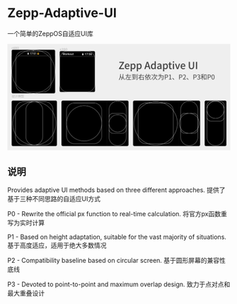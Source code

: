 # Zepp-Adaptive-UI
一个简单的ZeppOS自适应UI库

![图片](https://github.com/ZH40s05/Zepp-Adaptive-UI/blob/main/assets/DesignReference.png?raw=true "ZAUI")

## 说明 

Provides adaptive UI methods based on three different approaches. 提供了基于三种不同思路的自适应UI方式 

P0 - Rewrite the official px function to real-time calculation. 将官方px函数重写为实时计算 

P1 - Based on height adaptation, suitable for the vast majority of situations. 基于高度适应，适用于绝大多数情况 

P2 - Compatibility baseline based on circular screen. 基于圆形屏幕的兼容性底线 

P3 - Devoted to point-to-point and maximum overlap design. 致力于点对点和最大重叠设计 
